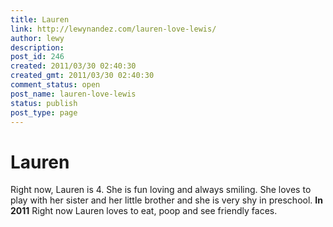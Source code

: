 ```yaml
---
title: Lauren
link: http://lewynandez.com/lauren-love-lewis/
author: lewy
description: 
post_id: 246
created: 2011/03/30 02:40:30
created_gmt: 2011/03/30 02:40:30
comment_status: open
post_name: lauren-love-lewis
status: publish
post_type: page
---
```


# Lauren

Right now, Lauren is 4. She is fun loving and always smiling. She loves to play with her sister and her little brother and she is very shy in preschool. **In 2011** Right now Lauren loves to eat, poop and see friendly faces.
